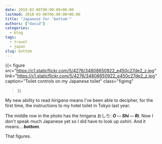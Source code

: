 ```yaml
---
date: 2018-03-06T06:00:00+06:00
lastmod: 2018-03-06T06:00:00+06:00
title: "Japanese for 'bottom'"
authors: ["david"]
categories:
  - blog
tags:
  - travel
  - japan
slug: bottom
---
```



{{< figure src="https://c1.staticflickr.com/5/4276/34808650922_e450c27de2_z.jpg" 
link="https://c1.staticflickr.com/5/4276/34808650922_e450c27de2_z.jpg"   
caption="Toilet controls on my Japanese toilet" 
 class="figimg"
>}}

My new ability to read _hirigana_ means I've been able to decipher, for the first time, the instructions to my hotel toilet in Tokyo last year.

The middle row in the photo has the hirigana おしり:  ***O -- Shi -- Ri***. Now I don't speak much Japanese yet so I did have to look up _oshiri_. And it means... ***bottom***.

That figures.


